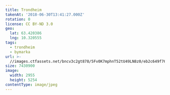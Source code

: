 ```yaml
---
title: Trondheim
takenAt: '2018-06-30T13:41:27.000Z'
rotation: 0
license: CC BY-ND 3.0
geo:
  lat: 63.420386
  lng: 10.320555
tags:
  - trondheim
  - bymarka
url: >-
  //images.ctfassets.net/bncv3c2gt878/5Fv0K7mphnT52tU49LN8z0/eb2c649f767ebcdf47d243df62c1d2c3/trondheim_43060670892_o
size: 7430900
image:
  width: 2955
  height: 5254
contentType: image/jpeg
---
```


